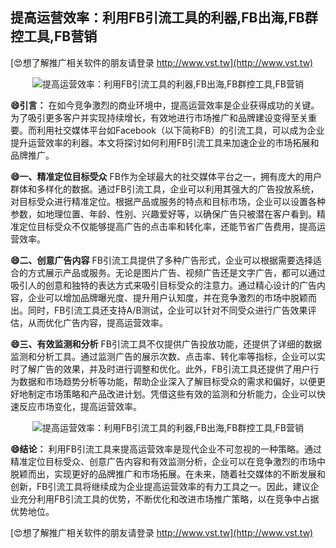 ## **提高运营效率：利用FB引流工具的利器,FB出海,FB群控工具,FB营销**

[😍想了解推广相关软件的朋友请登录 http://www.vst.tw](http://www.vst.tw)

 <center><img src="https://vst.tw/MP4/tuiguang/png/4.png" alt="提高运营效率：利用FB引流工具的利器,FB出海,FB群控工具,FB营销"></center>

**😄引言：**
在如今竞争激烈的商业环境中，提高运营效率是企业获得成功的关键。为了吸引更多客户并实现持续增长，有效地进行市场推广和品牌建设变得至关重要。而利用社交媒体平台如Facebook（以下简称FB）的引流工具，可以成为企业提升运营效率的利器。本文将探讨如何利用FB引流工具来加速企业的市场拓展和品牌推广。

**😄一、精准定位目标受众**
FB作为全球最大的社交媒体平台之一，拥有庞大的用户群体和多样化的数据。通过FB引流工具，企业可以利用其强大的广告投放系统，对目标受众进行精准定位。根据产品或服务的特点和目标市场，企业可以设置各种参数，如地理位置、年龄、性别、兴趣爱好等，以确保广告只被潜在客户看到。精准定位目标受众不仅能够提高广告的点击率和转化率，还能节省广告费用，提高运营效率。

**😄二、创意广告内容**
FB引流工具提供了多种广告形式，企业可以根据需要选择适合的方式展示产品或服务。无论是图片广告、视频广告还是文字广告，都可以通过吸引人的创意和独特的表达方式来吸引目标受众的注意力。通过精心设计的广告内容，企业可以增加品牌曝光度、提升用户认知度，并在竞争激烈的市场中脱颖而出。同时，FB引流工具还支持A/B测试，企业可以针对不同受众进行广告效果评估，从而优化广告内容，提高运营效率。

**😄三、有效监测和分析**
FB引流工具不仅提供广告投放功能，还提供了详细的数据监测和分析工具。通过监测广告的展示次数、点击率、转化率等指标，企业可以实时了解广告的效果，并及时进行调整和优化。此外，FB引流工具还提供了用户行为数据和市场趋势分析等功能，帮助企业深入了解目标受众的需求和偏好，以便更好地制定市场策略和产品改进计划。凭借这些有效的监测和分析能力，企业可以快速反应市场变化，提高运营效率。

 <center><img src="https://vst.tw/MP4/tuiguang/png/4.png" alt="提高运营效率：利用FB引流工具的利器,FB出海,FB群控工具,FB营销"></center>

**😄结论：**
利用FB引流工具来提高运营效率是现代企业不可忽视的一种策略。通过精准定位目标受众、创意广告内容和有效监测分析，企业可以在竞争激烈的市场中脱颖而出，实现更好的品牌推广和市场拓展。在未来，随着社交媒体的不断发展和创新，FB引流工具将继续成为企业提高运营效率的有力工具之一。因此，建议企业充分利用FB引流工具的优势，不断优化和改进市场推广策略，以在竞争中占据优势地位。

[😍想了解推广相关软件的朋友请登录 http://www.vst.tw](http://www.vst.tw)



